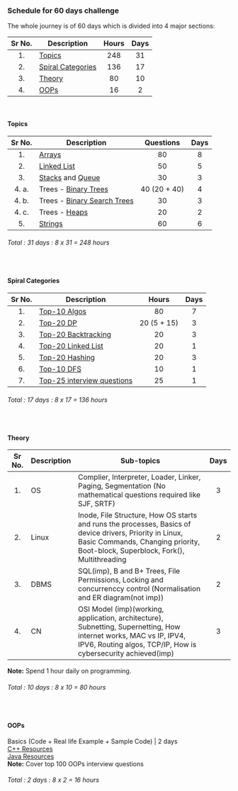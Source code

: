 ### Schedule for 60 days challenge
The whole journey is of 60 days which is divided into 4 major sections:  

| Sr No. 	| Description                             	| Hours 	| Days 	|
|:------:	|-----------------------------------------	|:-----:	|:----:	|
| 1.     	| [Topics](#topics)                       	|  248  	|  31  	|
| 2.     	| [Spiral Categories](#spiral-categories) 	|  136  	|  17  	|
| 3.     	| [Theory](#theory)                       	|   80  	|  10  	|
| 4.     	| [OOPs](#oops)                           	|   16  	|   2  	|


<p>&nbsp;</p>


#### Topics
| Sr No. 	| Description                                                                                                                          	|   Questions  	| Days 	|
|:------:	|--------------------------------------------------------------------------------------------------------------------------------	|:------------:	|:----:	|
| 1.     	| [Arrays](https://www.geeksforgeeks.org/array-data-structure/)                                                                  	|      80      	|   8  	|
| 2.     	| [Linked List](https://www.geeksforgeeks.org/data-structures/linked-list/)                                                      	|      50      	|   5  	|
| 3.     	| [Stacks](https://www.geeksforgeeks.org/stack-data-structure/) and [Queue](https://www.geeksforgeeks.org/queue-data-structure/) 	|      30      	|   3  	|
| 4. a.  	| Trees - [Binary Trees](https://www.geeksforgeeks.org/binary-tree-data-structure/)                                              	| 40 (20 + 40) 	|   4  	|
| 4. b.  	| Trees - [Binary Search Trees](https://www.geeksforgeeks.org/binary-search-tree-data-structure/)                                	|      30      	|   3  	|
| 4. c.  	| Trees - [Heaps](https://www.geeksforgeeks.org/heap-data-structure/)                                                            	|      20      	|   2  	|
| 5.     	| [Strings](https://www.geeksforgeeks.org/string-data-structure/)                                                                	|      60      	|   6  	|
###### Total : 31 days : 8 x 31 = 248 hours

<p>&nbsp;</p>

#### Spiral Categories
| Sr No. 	| Description                                                                                             	|    Hours    	| Days 	|
|:------:	|---------------------------------------------------------------------------------------------------------	|:-----------:	|:----:	|
|   1.   	| [Top-10 Algos](https://www.geeksforgeeks.org/top-10-algorithms-in-interview-questions/)                 	|      80     	|   7  	|
|   2.   	| [Top-20 DP ](https://www.geeksforgeeks.org/top-20-dynamic-programming-interview-questions/)             	| 20 (5 + 15) 	|   3  	|
|   3.   	| [Top-20 Backtracking](https://www.geeksforgeeks.org/top-20-backtracking-algorithm-interview-questions/) 	|      20     	|   3  	|
|   4.   	| [Top-20 Linked List](https://www.geeksforgeeks.org/top-20-linked-list-interview-question/)              	|      20     	|   1  	|
|   5.   	| [Top-20 Hashing](https://www.geeksforgeeks.org/top-20-hashing-technique-based-interview-questions/)     	|      20     	|   3  	|
|   6.   	| [Top-10 DFS](https://www.geeksforgeeks.org/top-10-interview-question-depth-first-search-dfs/)           	|      10     	|   1  	|
|   7.   	| [Top-25 interview questions](https://www.geeksforgeeks.org/top-25-interview-questions/)                 	|      25     	|   1  	|

###### Total : 17 days : 8 x 17 = 136 hours

<p>&nbsp;</p>

#### Theory

| Sr No. 	| Description 	| Sub-topics                                                                                                                                                                                  	| Days 	|
|:------:	|-------------	|---------------------------------------------------------------------------------------------------------------------------------------------------------------------------------------------	|:----:	|
|   1.   	| OS          	| Complier, Interpreter, Loader, Linker, Paging, Segmentation (No mathematical questions required like SJF, SRTF)                                                                             	|   3  	|
|   2.   	| Linux       	| Inode, File Structure, How OS starts and runs the processes, Basics of device drivers, Priority in Linux, Basic Commands, Changing priority, Boot-block, Superblock, Fork(), Multithreading 	|   2  	|
|   3.   	| DBMS        	| SQL(imp), B and B+ Trees, File Permissions, Locking and concurrenccy control (Normalisation and ER diagram(not imp))                                                                        	|   2  	|
|   4.   	| CN          	| OSI Model (imp)(working, application, architecture), Subnetting, Supernetting, How internet works, MAC vs IP, IPV4, IPV6, Routing algos, TCP/IP, How is cybersecurity achieved(imp)         	|   3  	|

**Note:** Spend 1 hour daily on programming.
###### Total : 10 days : 8 x 10 = 80 hours

<p>&nbsp;</p>

#### OOPs

Basics (Code + Real life Example + Sample Code) | 2 days  
[C++ Resources](https://www.geeksforgeeks.org/c-plus-plus/)  
[Java Resources](https://www.geeksforgeeks.org/java/)  
**Note:** Cover top 100 OOPs interview questions

###### Total : 2 days : 8 x 2 = 16 hours
